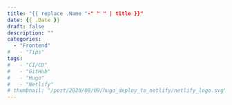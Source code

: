 ```yaml
---
title: "{{ replace .Name "-" " " | title }}"
date: {{ .Date }}
draft: false
description: ""
categories:
  - "Frontend"
#   - "Tips"
tags:
#   - "CI/CD"
#   - "GitHub"
#   - "Hugo"
#   - "Netlify"
# thumbnail: "/post/2020/08/09/hugo_deploy_to_netlify/netlify_logo.svg"
---
```


